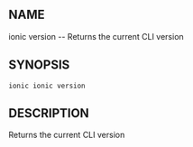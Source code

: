 
## NAME
ionic version -- Returns the current CLI version
  
## SYNOPSIS
    ionic ionic version 
  
## DESCRIPTION
Returns the current CLI version






